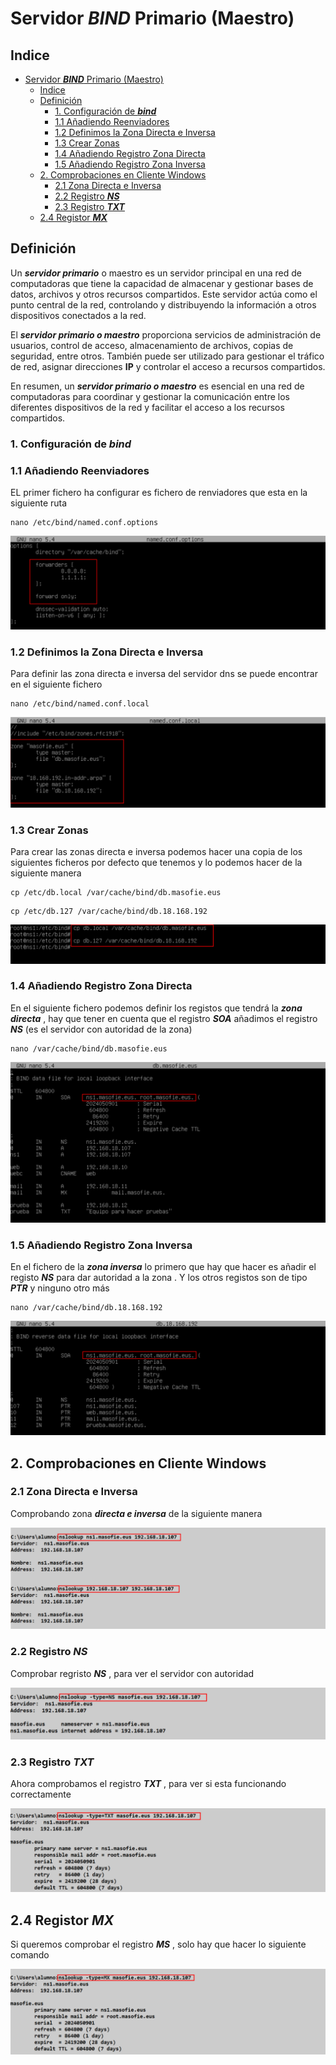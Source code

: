 # Servidor ***BIND*** Primario (Maestro)

## Indice 
- [Servidor ***BIND*** Primario (Maestro)](#servidor-bind-primario-maestro)
  - [Indice](#indice)
  - [Definición](#definición)
    - [1. Configuración de ***bind***](#1-configuración-de-bind)
    - [1.1 Añadiendo Reenviadores](#11-añadiendo-reenviadores)
    - [1.2 Definimos la Zona Directa e Inversa](#12-definimos-la-zona-directa-e-inversa)
    - [1.3 Crear Zonas](#13-crear-zonas)
    - [1.4 Añadiendo Registro Zona Directa](#14-añadiendo-registro-zona-directa)
    - [1.5 Añadiendo Registro Zona Inversa](#15-añadiendo-registro-zona-inversa)
  - [2. Comprobaciones en Cliente Windows](#2-comprobaciones-en-cliente-windows)
    - [2.1 Zona Directa e Inversa](#21-zona-directa-e-inversa)
    - [2.2 Registro ***NS***](#22-registro-ns)
    - [2.3 Registro ***TXT***](#23-registro-txt)
  - [2.4 Registor ***MX***](#24-registor-mx)


## Definición 

Un ***servidor primario*** o maestro es un servidor principal en una red de computadoras que tiene la capacidad de almacenar y gestionar bases de datos, archivos y otros recursos compartidos. Este servidor actúa como el punto central de la red, controlando y distribuyendo la información a otros dispositivos conectados a la red.

El ***servidor primario o maestro*** proporciona servicios de administración de usuarios, control de acceso, almacenamiento de archivos, copias de seguridad, entre otros. También puede ser utilizado para gestionar el tráfico de red, asignar direcciones **IP** y controlar el acceso a recursos compartidos.

En resumen, un ***servidor primario o maestro*** es esencial en una red de computadoras para coordinar y gestionar la comunicación entre los diferentes dispositivos de la red y facilitar el acceso a los recursos compartidos.

### 1. Configuración de ***bind***

### 1.1 Añadiendo Reenviadores 

EL primer fichero ha configurar es fichero de renviadores que esta en la siguiente ruta 

~~~
nano /etc/bind/named.conf.options
~~~

![Fichero de Reenviadores](./img/bind9_primario/1_reenviadores.png)

### 1.2 Definimos la Zona Directa e Inversa

Para definir las zona directa e inversa del servidor dns se puede encontrar en el siguiente fichero 

~~~
nano /etc/bind/named.conf.local
~~~

![Definir Zonas Directa e Invera](./img/bind9_primario/2_definirzonas.png)


### 1.3 Crear Zonas 

Para crear las zonas directa e inversa podemos hacer una copia de los siguientes ficheros por defecto que tenemos y lo podemos hacer de la siguiente manera 

~~~
cp /etc/db.local /var/cache/bind/db.masofie.eus
~~~
~~~
cp /etc/db.127 /var/cache/bind/db.18.168.192
~~~

![Crear Zonas Directa e Invera](./img/bind9_primario/3_crear_zonas_directa_inversa.png)

### 1.4 Añadiendo Registro Zona Directa

En el siguiente fichero podemos definir los registos que tendrá la ***zona directa*** , hay que tener en cuenta que el registro ***SOA*** añadimos el registro ***NS*** (es el servidor con autoridad de la zona)

~~~
nano /var/cache/bind/db.masofie.eus
~~~

![Registro de la Zona Directa](./img/bind9_primario/4_registros_de_zonas_directa.png)

### 1.5 Añadiendo Registro Zona Inversa

En el fichero de la ***zona inversa*** lo primero que hay que hacer es añadir el registo ***NS*** para dar autoridad a la zona . Y los otros registos son de tipo ***PTR*** y ninguno otro más 

~~~
nano /var/cache/bind/db.18.168.192
~~~

![Registro de la Zona Inversa](./img/bind9_primario/5_registros_de_zonas_inversa.png)

## 2. Comprobaciones en Cliente Windows 

### 2.1 Zona Directa e Inversa

Comprobando zona ***directa e inversa*** de la siguiente manera 

![Comprobaciones de Zona Directa e Inversa](./img/bind9_primario/6_w10_comprobaciones_directa_inversa.png)


### 2.2 Registro ***NS***

Comprobar regristo ***NS*** , para ver el servidor con autoridad 

![Comprobacion de Registro NS](./img/bind9_primario/7_w10_comprobaciones_registro_ns.png)

### 2.3 Registro ***TXT***

Ahora comprobamos el registro ***TXT*** , para ver si esta funcionando correctamente 

![Comprobacion de Registro TXT](./img/bind9_primario/8_w10_comprobaciones_registro_txt.png)

## 2.4 Registor ***MX***

Si queremos comprobar el registro ***MS*** ,  solo hay que hacer lo siguiente comando 

![Comprobacion de Registro MX](./img/bind9_primario/9_w10_comprobaciones_registro_mx.png)